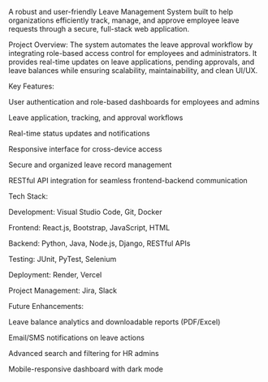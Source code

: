A robust and user-friendly Leave Management System built to help organizations efficiently track, manage, and approve employee leave requests through a secure, full-stack web application.


Project Overview:
The system automates the leave approval workflow by integrating role-based access control for employees and administrators. It provides real-time updates on leave applications, pending approvals, and leave balances while ensuring scalability, maintainability, and clean UI/UX.

Key Features:

User authentication and role-based dashboards for employees and admins

Leave application, tracking, and approval workflows

Real-time status updates and notifications

Responsive interface for cross-device access

Secure and organized leave record management

RESTful API integration for seamless frontend-backend communication


Tech Stack:

Development: Visual Studio Code, Git, Docker

Frontend: React.js, Bootstrap, JavaScript, HTML

Backend: Python, Java, Node.js, Django, RESTful APIs

Testing: JUnit, PyTest, Selenium

Deployment: Render, Vercel

Project Management: Jira, Slack


Future Enhancements:

Leave balance analytics and downloadable reports (PDF/Excel)

Email/SMS notifications on leave actions

Advanced search and filtering for HR admins

Mobile-responsive dashboard with dark mode
